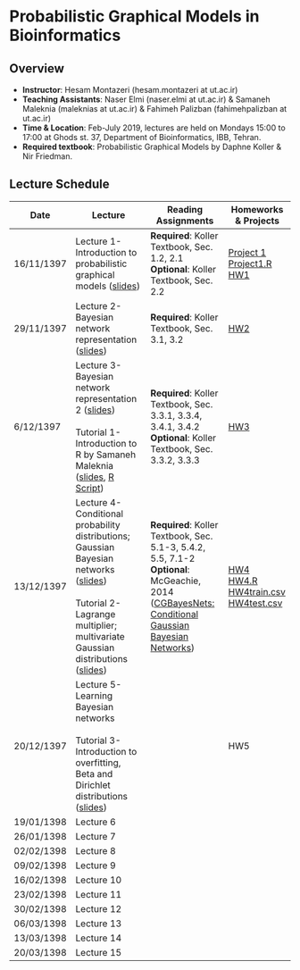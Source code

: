 # Probabilistic Graphical Models in Bioinformatics

## Overview
- **Instructor**: Hesam Montazeri (hesam.montazeri at ut.ac.ir)
- **Teaching Assistants**: Naser Elmi (naser.elmi at ut.ac.ir) & Samaneh Maleknia (maleknias at ut.ac.ir) & Fahimeh Palizban (fahimehpalizban at ut.ac.ir)
- **Time & Location**: Feb-July 2019, lectures are held on Mondays 15:00 to 17:00 at Ghods st. 37, Department of Bioinformatics, IBB, Tehran.
- **Required textbook**: Probabilistic Graphical Models by Daphne Koller & Nir Friedman.

## Lecture Schedule

Date | Lecture | Reading Assignments | Homeworks & Projects |
 ------------- | -------------------------- | ------------- | ------------- |
16/11/1397 | Lecture 1- Introduction to probabilistic graphical models ([slides](lectures/01Introduction.pdf))  | **Required**: Koller Textbook, Sec. 1.2, 2.1 <br> **Optional**: Koller Textbook, Sec. 2.2 |[Project 1](projects/project1.pdf "Data Analysis Project #1: Learning Bayesian networks from gene expression data")<br> [Project1.R](projects/project1.R "Data Analysis Project #1: sample R code") <br> [HW1](homeworks/HW1.pdf "Problem set 1") |
29/11/1397 | Lecture 2- Bayesian network representation ([slides](lectures/02Bayesian-networks.pdf)) | **Required**: Koller Textbook, Sec. 3.1, 3.2 | [HW2](homeworks/HW2.pdf "Problem set 2") | 
6/12/1397 | Lecture 3- Bayesian network representation 2 ([slides](lectures/03Bayesian-networks-2.pdf)) <br> <br> Tutorial 1- Introduction to R by Samaneh Maleknia ([slides](tutorials/01IntroductiontoR.pdf), [R Script](tutorials/script1.r)) | **Required**: Koller Textbook, Sec. 3.3.1, 3.3.4, 3.4.1, 3.4.2 <br> **Optional**: Koller Textbook,  Sec. 3.3.2, 3.3.3 | [HW3](homeworks/HW3.pdf "Problem set 3") | 
13/12/1397 | Lecture 4- Conditional probability distributions; Gaussian Bayesian networks ([slides](lectures/04CPDs-GBN.pdf)) <br> <br> Tutorial 2- Lagrange multiplier; multivariate Gaussian distributions ([slides](tutorials/02IntroToRVandND.pdf)) | **Required**: Koller Textbook, Sec. 5.1-3, 5.4.2, 5.5, 7.1-2 <br> **Optional**: McGeachie, 2014 ([CGBayesNets: Conditional Gaussian Bayesian Networks](https://journals.plos.org/ploscompbiol/article?id=10.1371/journal.pcbi.1003676)) | [HW4](homeworks/HW4.pdf "Problem set 4") <br>  [HW4.R](homeworks/HW4.r) <br>  [HW4train.csv](homeworks/HW4train.csv) <br>  [HW4test.csv](homeworks/HW4test.csv) | 
20/12/1397 | Lecture 5- Learning Bayesian networks <br> <br> Tutorial 3- Introduction to overfitting, Beta and Dirichlet distributions  ([slides](tutorials/03IntroToOverfitting.pdf)) |  | HW5 | 
19/01/1398 | Lecture 6 |  |  | 
26/01/1398 | Lecture 7 |  |  |
02/02/1398 | Lecture 8 |  |  |
09/02/1398 | Lecture 9 |  |  |
16/02/1398 | Lecture 10 |  |  |
23/02/1398 | Lecture 11 |  |  |
30/02/1398 | Lecture 12 |  |  |
06/03/1398 | Lecture 13 |  |  |
13/03/1398 | Lecture 14 |  |  |
20/03/1398 | Lecture 15 |  |  |

